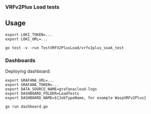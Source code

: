 ### VRFv2Plus Load tests

## Usage
```
export LOKI_TOKEN=...
export LOKI_URL=...

go test -v -run TestVRFV2PlusLoad/vrfv2plus_soak_test
```

### Dashboards

Deploying dashboard:
```
export GRAFANA_URL=...
export GRAFANA_TOKEN=...
export DATA_SOURCE_NAME=grafanacloud-logs
export DASHBOARD_FOLDER=LoadTests
export DASHBOARD_NAME=${JobTypeName, for example WaspVRFv2Plus}

go run dashboard.go
```